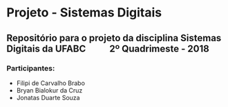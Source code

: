 # Projeto - Sistemas Digitais
## Repositório para o projeto da disciplina Sistemas Digitais da UFABC &nbsp; &nbsp; &nbsp; &nbsp; &nbsp; 2º Quadrimeste - 2018

### Participantes:
- Filipi de Carvalho Brabo	
- Bryan Bialokur da Cruz		
- Jonatas Duarte Souza		
